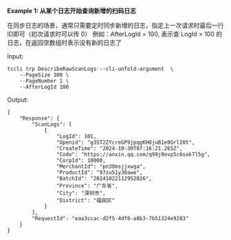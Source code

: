 **Example 1: 从某个日志开始查询新增的扫码日志**

在同步日志的场景，通常只需要定时同步新增的日志，指定上一次请求时最后一行ID即可（初次请求时可以传 0）
例如：AfterLogId = 100, 表示查 LogId > 100 的日志，在返回空数组时表示没有新的日志了

Input: 

```
tccli trp DescribeRawScanLogs --cli-unfold-argument  \
    --PageSize 100 \
    --PageNumber 1 \
    --AfterLogId 100
```

Output: 
```
{
    "Response": {
        "ScanLogs": [
            {
                "LogId": 101,
                "Openid": "g3ST2ZYcreGP9jpqgKHOjuB1e0GrlI0t",
                "CreateTime": "2024-10-30T07:16:21.265Z",
                "Code": "https://anxin.qq.com/q99j9ovp5c6sok7l5g",
                "CorpId": 10000,
                "MerchantId": "pn30msjjxwga",
                "ProductId": "97zu51y30awe",
                "BatchId": "20241022112952826",
                "Province": "广东省",
                "City": "深圳市",
                "District": "福田区"
            }
        ],
        "RequestId": "eaa3ccac-d2f5-4df0-a8b3-7b51324e9283"
    }
}
```

